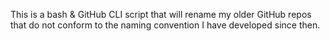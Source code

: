 This is a bash & GitHub CLI script that will rename my older GitHub repos that do not conform to the naming convention I have developed since then.
